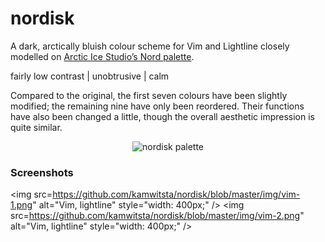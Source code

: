 nordisk
=======

A dark, arctically bluish colour scheme for Vim and Lightline closely modelled on [Arctic Ice Studio’s Nord palette](https://github.com/arcticicestudio/nord).

fairly low contrast | unobtrusive | calm

Compared to the original, the first seven colours have been slightly modified; the remaining nine have only been reordered. Their functions have also been changed a little, though the overall aesthetic impression is quite similar.

<center><img src="https://github.com/kamwitsta/nordisk/blob/master/img/nordisk.png" alt="nordisk palette"></center>

### Screenshots

<img src=https://github.com/kamwitsta/nordisk/blob/master/img/vim-1.png" alt="Vim, lightline" style="width: 400px;" />
<img src=https://github.com/kamwitsta/nordisk/blob/master/img/vim-2.png" alt="Vim, lightline" style="width: 400px;" />

